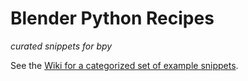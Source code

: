 # Blender Python Recipes

_curated snippets for bpy_

See the [Wiki for a categorized set of example snippets](https://github.com/zeffii/BlenderPythonRecipes/wiki).



